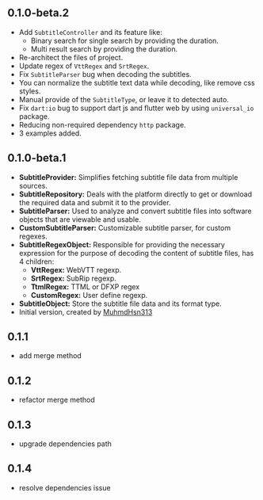 ## 0.1.0-beta.2
- Add `SubtitleController` and its feature like: 
    - Binary search for single search by providing the duration.
    - Multi result search by providing the duration.
- Re-architect the files of project.
- Update regex of `VttRegex` and `SrtRegex`.
- Fix `SubtitleParser` bug when decoding the subtitles.
- You can normalize the subtitle text data while decoding, like remove css styles.
- Manual provide of the `SubtitleType`, or leave it to detected auto.
- Fix `dart:io` bug to support dart js and flutter web by using `universal_io` package.
- Reducing non-required dependency `http` package.
- 3 examples added.

## 0.1.0-beta.1

- **SubtitleProvider:** Simplifies fetching subtitle file data from multiple sources.
- **SubtitleRepository:** Deals with the platform directly to get or download the required data and submit it to the provider.
- **SubtitleParser:** Used to analyze and convert subtitle files into software objects that are viewable and usable.
- **CustomSubtitleParser:** Customizable subtitle parser, for custom regexes.
- **SubtitleRegexObject:** Responsible for providing the necessary expression for the purpose of decoding the content of subtitle files, has 4 children:
    - **VttRegex:** WebVTT regexp.
    - **SrtRegex:** SubRip regexp.
    - **TtmlRegex:** TTML or DFXP regex
    - **CustomRegex:** User define regexp.
- **SubtitleObject:** Store the subtitle file data and its format type.
- Initial version, created by [MuhmdHsn313](https://twitter.com/MuhmdHsn313)

## 0.1.1

- add merge method

## 0.1.2

- refactor merge method

## 0.1.3

- upgrade dependencies path

## 0.1.4

- resolve dependencies issue
